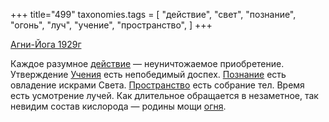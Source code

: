 +++
title="499"
taxonomies.tags = [
 "действие",
 "свет",
 "познание",
 "огонь",
 "луч",
 "учение",
 "пространство",
]
+++

[Агни-Йога 1929г](/agni/1929)

Каждое разумное [действие](/tags/действие) — неуничтожаемое приобретение. Утверждение [Учения](/tags/учение) есть непобедимый доспех. [Познание](/tags/познание) есть овладение искрами Света. [Пространство](/tags/пространство) есть собрание тел. Время есть усмотрение лучей. Как длительное обращается в незаметное, так невидим состав кислорода — родины мощи [огня](/tags/огонь).
